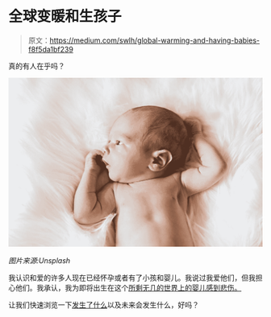 # 全球变暖和生孩子

> 原文：<https://medium.com/swlh/global-warming-and-having-babies-f8f5da1bf239>

真的有人在乎吗？

![](img/a671fc6e3340f358ea4bd48f67137237.png)

*图片来源:Unsplash*

我认识和爱的许多人现在已经怀孕或者有了小孩和婴儿。我说过我爱他们，但我担心他们。我承认，我为即将出生在这个[所剩无几的世界上的婴儿感到悲伤。](/literally-literary/global-warming-election-style-780f63aa105d?fbclid=IwAR324zDLfg4PquZFR8BBBJ4GDfmJ9fle38Hy8RWh1MZpGbBLc3m9qvlmg4Y)

让我们快速浏览一下[发生了什么](https://climate.nasa.gov/evidence/)以及未来会发生什么，好吗？